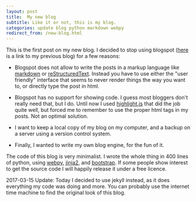 ```yaml
---
layout: post
title:  My new blog
subtitle: Like it or not, this is my blog.
categories: update blog python markdown webpy
redirect_from: /new-blog.html
---
```


This is the first post on my new blog.  I decided to stop using blogspot
([here][charlie137-2] is a link to my previous blog) for a few reasons:

- Blogspot does not allow to write the posts in a markup language like
  [markdown] or [reStructuredText][rst].  Instead you have to use either the
  "user friendly" interface that seems to never render things the way you want
  to, or directly type the post in html.

- Blogspot has no support for showing code.  I guess most bloggers don't really
  need that, but I do.  Until now I used [highlight.js][hjs] that did the job
  quite well, but forced me to remember to use the proper html tags in my
  posts.  Not an optimal solution.

- I want to keep a local copy of my blog on my computer, and a backup on a
  server using a version control system.

- Finally, I wanted to write my own blog engine, for the fun of it.


The code of this blog is very minimalist.  I wrote the whole thing in 400 lines
of python, using [webpy], [jinja2], and [bootstrap].  If some people show
interest to get the source code I will happily release it under a free licence.

2017-03-15 Update: Today I decided to use jekyll instead, as it does everything
my code was doing and more.  You can probably use the internet time
machine to find the original look of this blog.


[charlie137-2]: http://charlie137-2.blogspot.com
[markdown]: https://daringfireball.net/projects/markdown
[rst]: http://docutils.sourceforge.net/rst.html
[hjs]: http://highlightjs.org
[webpy]: http://webpy.org
[jinja2]: http://jinja.pocoo.org
[bootstrap]: http://getbootstrap.com

